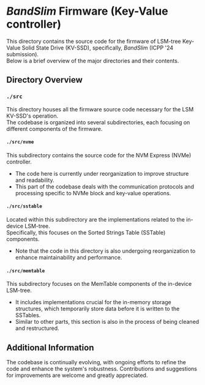 # _BandSlim_ Firmware (Key-Value controller)

This directory contains the source code for the firmware of LSM-tree Key-Value Solid State Drive (KV-SSD), specifically, _BandSlim_ (ICPP '24 submission). </br>
Below is a brief overview of the major directories and their contents. </br>

## Directory Overview

### `./src`
This directory houses all the firmware source code necessary for the LSM KV-SSD's operation. </br> 
The codebase is organized into several subdirectories, each focusing on different components of the firmware. </br>

#### `./src/nvme`
This subdirectory contains the source code for the NVM Express (NVMe) controller. </br>
- The code here is currently under reorganization to improve structure and readability. 
- This part of the codebase deals with the communication protocols and processing specific to NVMe block and key-value operations.

#### `./src/sstable`
Located within this subdirectory are the implementations related to the in-device LSM-tree. </br> 
Specifically, this focuses on the Sorted Strings Table (SSTable) components. </br>
- Note that the code in this directory is also undergoing reorganization to enhance maintainability and performance.

#### `./src/memtable`
This subdirectory focuses on the MemTable components of the in-device LSM-tree. </br>
- It includes implementations crucial for the in-memory storage structures, which temporarily store data before it is written to the SSTables. 
- Similar to other parts, this section is also in the process of being cleaned and restructured.

## Additional Information

The codebase is continually evolving, with ongoing efforts to refine the code and enhance the system's robustness. Contributions and suggestions for improvements are welcome and greatly appreciated.

<!--Please ensure to follow the coding standards and guidelines provided in the `CONTRIBUTING.md` document for maintaining consistency across the codebase.-->

